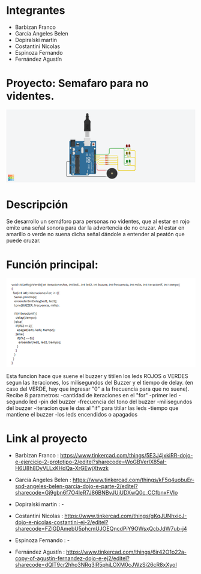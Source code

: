 # Integrantes

- Barbizan	Franco
- García	Angeles Belen 
- Dopiralski	martin
- Costantini	Nicolas
- Espinoza	Fernando
- Fernández	Agustín

# Proyecto: Semafaro para no videntes.
![Tinkercad](./imagenes/arduino.png)

# Descripción
Se desarrollo un semáforo para personas no videntes, que al estar en rojo emite una señal sonora para dar la advertencia de no cruzar. Al estar en amarillo o verde no suena dicha señal dándole a entender al peatón que puede cruzar.  

# Función principal:
![codigo](./imagenes/codigo.png)

Esta funcion hace que suene el buzzer y titilen los leds ROJOS o VERDES segun las iteraciones, los milisegundos del Buzzer y el tiempo de delay. (en caso del VERDE, hay que ingresar "0" a la frecuencia para que no suene).
Recibe 8 parametros:
-cantidad de iteraciones en el "for"
-primer led - segundo led
-pin del buzzer
-frecuencia del tono del buzzer
-milisegundos del buzzer
-iteracion que le das al "if" para titilar las leds
-tiempo que mantiene el buzzer
-los leds encendidos o apagados

# Link al proyecto 

- Barbizan	Franco : https://www.tinkercad.com/things/5E3J4jxkiRR-dojo-e-ejercicio-2-prototipo-2/editel?sharecode=WoGBVerlX85aI-H6U8h8DyVLLxKHdQa-XrGEwjXtwzk

- García	Angeles Belen : https://www.tinkercad.com/things/kF5q4uobuEr-spd-angeles-belen-garcia-dojo-e-parte-2/editel?sharecode=Gj9gbn6f7O4leR7J86BNBvJUjUDXwQ0c_CCfbnxFVIo

- Dopiralski	martin : -

- Costantini	Nicolas : https://www.tinkercad.com/things/gKqJUNhxicJ-dojo-e-nicolas-costantini-ej-2/editel?sharecode=FZlGDAmebU5phcmUJOEQncdPiY9OWsxQcbJdW7ub-j4

- Espinoza	Fernando : -

- Fernández	Agustín : https://www.tinkercad.com/things/6ir42O1o22a-copy-of-agustin-fernandez-dojo-e-ej2/editel?sharecode=dQlT9cr2hho3NRq3lR5phjLOXM0cJWzSi26cR8xXyoI